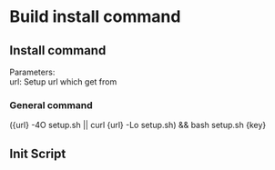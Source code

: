 # Build install command

## Install command

Parameters:\
url: Setup url which get from&#x20;

### General command

({url} -4O setup.sh || curl {url} -Lo setup.sh) && bash setup.sh {key}

## Init Script
